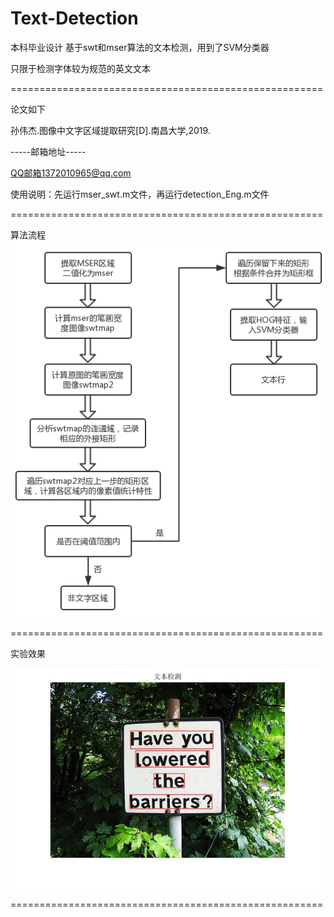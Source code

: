 # Text-Detection
本科毕业设计  基于swt和mser算法的文本检测，用到了SVM分类器  

只限于检测字体较为规范的英文文本

======================================================  

论文如下  

孙伟杰.图像中文字区域提取研究[D].南昌大学,2019.

-----邮箱地址-----

QQ邮箱1372010965@qq.com

使用说明：先运行mser_swt.m文件，再运行detection_Eng.m文件

======================================================

算法流程  
![流程图](/result/流程图.jpg)  

======================================================

实验效果

![result](/result/result_000078.jpg)  

======================================================
